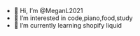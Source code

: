 - 👋 Hi, I’m @MeganL2021
- 👀 I’m interested in code,piano,food,study
- 🌱 I’m currently learning shopify liquid


<!---
MeganL2021/MeganL2021 is a ✨ special ✨ repository because its `README.md` (this file) appears on your GitHub profile.
You can click the Preview link to take a look at your changes.
--->
